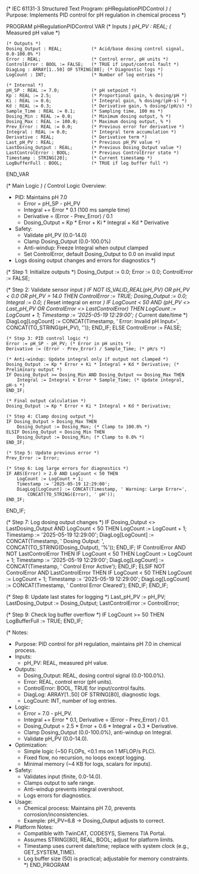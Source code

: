 (* IEC 61131-3 Structured Text Program: pHRegulationPIDControl *)
(* Purpose: Implements PID control for pH regulation in chemical process *)

PROGRAM pHRegulationPIDControl
VAR
    (* Inputs *)
    pH_PV : REAL;                   (* Measured pH value *)

    (* Outputs *)
    Dosing_Output : REAL;           (* Acid/base dosing control signal, 0.0-100.0% *)
    Error : REAL;                   (* Control error, pH units *)
    ControlError : BOOL := FALSE;   (* TRUE if input/control fault *)
    DiagLog : ARRAY[1..50] OF STRING[80]; (* Diagnostic logs *)
    LogCount : INT;                 (* Number of log entries *)

    (* Internal *)
    pH_SP : REAL := 7.0;            (* pH setpoint *)
    Kp : REAL := 2.5;               (* Proportional gain, % dosing/pH *)
    Ki : REAL := 0.6;               (* Integral gain, % dosing/(pH·s) *)
    Kd : REAL := 0.3;               (* Derivative gain, % dosing/(pH/s) *)
    Sample_Time : REAL := 0.1;      (* Sampling time, 100 ms *)
    Dosing_Min : REAL := 0.0;       (* Minimum dosing output, % *)
    Dosing_Max : REAL := 100.0;     (* Maximum dosing output, % *)
    Prev_Error : REAL := 0.0;       (* Previous error for derivative *)
    Integral : REAL := 0.0;         (* Integral term accumulation *)
    Derivative : REAL;              (* Derivative term *)
    Last_pH_PV : REAL;              (* Previous pH_PV value *)
    LastDosing_Output : REAL;       (* Previous Dosing_Output value *)
    LastControlError : BOOL;        (* Previous ControlError state *)
    Timestamp : STRING[20];         (* Current timestamp *)
    LogBufferFull : BOOL;           (* TRUE if log buffer full *)
END_VAR

(* Main Logic *)
(* Control Logic Overview:
   - PID: Maintains pH 7.0
     - Error = pH_SP - pH_PV
     - Integral += Error * 0.1 (100 ms sample time)
     - Derivative = (Error - Prev_Error) / 0.1
     - Dosing_Output = Kp * Error + Ki * Integral + Kd * Derivative
   - Safety:
     - Validate pH_PV (0.0-14.0)
     - Clamp Dosing_Output (0.0-100.0%)
     - Anti-windup: Freeze Integral when output clamped
     - Set ControlError, default Dosing_Output to 0.0 on invalid input
   - Logs dosing output changes and errors for diagnostics
*)

(* Step 1: Initialize outputs *)
Dosing_Output := 0.0;
Error := 0.0;
ControlError := FALSE;

(* Step 2: Validate sensor input *)
IF NOT IS_VALID_REAL(pH_PV) OR pH_PV < 0.0 OR pH_PV > 14.0 THEN
    ControlError := TRUE;
    Dosing_Output := 0.0;
    Integral := 0.0; (* Reset integral on error *)
    IF LogCount < 50 AND (pH_PV <> Last_pH_PV OR ControlError <> LastControlError) THEN
        LogCount := LogCount + 1;
        Timestamp := '2025-05-19 12:29:00'; (* Current date/time *)
        DiagLog[LogCount] := CONCAT(Timestamp, ' Error: Invalid pH Input=', 
            CONCAT(TO_STRING(pH_PV), ''));
    END_IF;
ELSE
    ControlError := FALSE;

    (* Step 3: PID control logic *)
    Error := pH_SP - pH_PV; (* Error in pH units *)
    Derivative := (Error - Prev_Error) / Sample_Time; (* pH/s *)

    (* Anti-windup: Update integral only if output not clamped *)
    Dosing_Output := Kp * Error + Ki * Integral + Kd * Derivative; (* Preliminary output *)
    IF Dosing_Output >= Dosing_Min AND Dosing_Output <= Dosing_Max THEN
        Integral := Integral + Error * Sample_Time; (* Update integral, pH·s *)
    END_IF;

    (* Final output calculation *)
    Dosing_Output := Kp * Error + Ki * Integral + Kd * Derivative;

    (* Step 4: Clamp dosing output *)
    IF Dosing_Output > Dosing_Max THEN
        Dosing_Output := Dosing_Max; (* Clamp to 100.0% *)
    ELSIF Dosing_Output < Dosing_Min THEN
        Dosing_Output := Dosing_Min; (* Clamp to 0.0% *)
    END_IF;

    (* Step 5: Update previous error *)
    Prev_Error := Error;

    (* Step 6: Log large errors for diagnostics *)
    IF ABS(Error) > 2.0 AND LogCount < 50 THEN
        LogCount := LogCount + 1;
        Timestamp := '2025-05-19 12:29:00';
        DiagLog[LogCount] := CONCAT(Timestamp, ' Warning: Large Error=', 
            CONCAT(TO_STRING(Error), ' pH'));
    END_IF;
END_IF;

(* Step 7: Log dosing output changes *)
IF Dosing_Output <> LastDosing_Output AND LogCount < 50 THEN
    LogCount := LogCount + 1;
    Timestamp := '2025-05-19 12:29:00';
    DiagLog[LogCount] := CONCAT(Timestamp, ' Dosing Output: ', 
        CONCAT(TO_STRING(Dosing_Output), '%'));
END_IF;
IF ControlError AND NOT LastControlError THEN
    IF LogCount < 50 THEN
        LogCount := LogCount + 1;
        Timestamp := '2025-05-19 12:29:00';
        DiagLog[LogCount] := CONCAT(Timestamp, ' Control Error Active');
    END_IF;
ELSIF NOT ControlError AND LastControlError THEN
    IF LogCount < 50 THEN
        LogCount := LogCount + 1;
        Timestamp := '2025-05-19 12:29:00';
        DiagLog[LogCount] := CONCAT(Timestamp, ' Control Error Cleared');
    END_IF;
END_IF;

(* Step 8: Update last states for logging *)
Last_pH_PV := pH_PV;
LastDosing_Output := Dosing_Output;
LastControlError := ControlError;

(* Step 9: Check log buffer overflow *)
IF LogCount >= 50 THEN
    LogBufferFull := TRUE;
END_IF;

(* Notes:
   - Purpose: PID control for pH regulation, maintains pH 7.0 in chemical process.
   - Inputs:
     - pH_PV: REAL, measured pH value.
   - Outputs:
     - Dosing_Output: REAL, dosing control signal (0.0-100.0%).
     - Error: REAL, control error (pH units).
     - ControlError: BOOL, TRUE for input/control faults.
     - DiagLog: ARRAY[1..50] OF STRING[80], diagnostic logs.
     - LogCount: INT, number of log entries.
   - Logic:
     - Error = 7.0 - pH_PV.
     - Integral += Error * 0.1, Derivative = (Error - Prev_Error) / 0.1.
     - Dosing_Output = 2.5 * Error + 0.6 * Integral + 0.3 * Derivative.
     - Clamp Dosing_Output (0.0-100.0%), anti-windup on Integral.
     - Validate pH_PV (0.0-14.0).
   - Optimization:
     - Simple logic (~50 FLOPs, <0.1 ms on 1 MFLOP/s PLC).
     - Fixed flow, no recursion, no loops except logging.
     - Minimal memory (~4 KB for logs, scalars for inputs).
   - Safety:
     - Validates input (finite, 0.0-14.0).
     - Clamps output to safe range.
     - Anti-windup prevents integral overshoot.
     - Logs errors for diagnostics.
   - Usage:
     - Chemical process: Maintains pH 7.0, prevents corrosion/inconsistencies.
     - Example: pH_PV=6.8 → Dosing_Output adjusts to correct.
   - Platform Notes:
     - Compatible with TwinCAT, CODESYS, Siemens TIA Portal.
     - Assumes STRING[80], REAL, BOOL; adjust for platform limits.
     - Timestamp uses current date/time; replace with system clock (e.g., GET_SYSTEM_TIME).
     - Log buffer size (50) is practical; adjustable for memory constraints.
*)
END_PROGRAM
